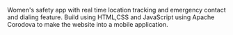 Women's safety app with real time location tracking and emergency contact and dialing feature. Build using HTML,CSS and JavaScript using Apache Corodova to make the website into a mobile application.
